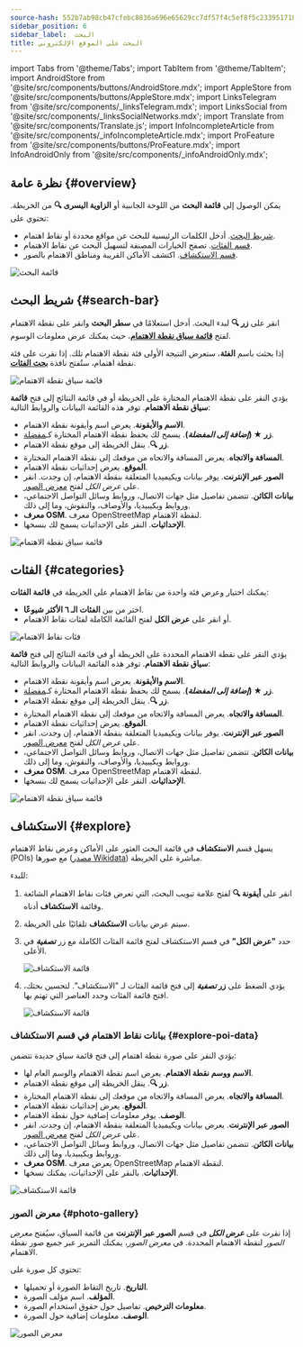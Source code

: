 ```yaml
---
source-hash: 552b7ab98cb47cfebc8836a696e65629cc7df57f4c5ef8f5c2339517189845a0
sidebar_position: 6
sidebar_label:  البحث
title: البحث على الموقع الإلكتروني
---
```

import Tabs from '@theme/Tabs';
import TabItem from '@theme/TabItem';
import AndroidStore from '@site/src/components/buttons/AndroidStore.mdx';
import AppleStore from '@site/src/components/buttons/AppleStore.mdx';
import LinksTelegram from '@site/src/components/_linksTelegram.mdx';
import LinksSocial from '@site/src/components/_linksSocialNetworks.mdx';
import Translate from '@site/src/components/Translate.js';
import InfoIncompleteArticle from '@site/src/components/_infoIncompleteArticle.mdx';
import ProFeature from '@site/src/components/buttons/ProFeature.mdx';
import InfoAndroidOnly from '@site/src/components/_infoAndroidOnly.mdx';


<InfoIncompleteArticle/>


## نظرة عامة {#overview}

يمكن الوصول إلى **قائمة البحث** من اللوحة الجانبية أو **الزاوية اليسرى 🔍** من الخريطة. تحتوي على:

- [شريط البحث](#search-bar). أدخل الكلمات الرئيسية للبحث عن مواقع محددة أو نقاط اهتمام.
- [قسم الفئات](#categories). تصفح الخيارات المصنفة لتسهيل البحث عن نقاط الاهتمام.
- [قسم الاستكشاف](#explore). اكتشف الأماكن القريبة ومناطق الاهتمام بالصور.

![قائمة البحث](@site/static/img/web/search.png)


## شريط البحث {#search-bar}

انقر على **زر 🔍** لبدء البحث. أدخل استعلامًا في **سطر البحث** وانقر على نقطة الاهتمام لفتح [**قائمة سياق نقطة الاهتمام**](#explore-poi-data)، حيث يمكنك عرض معلومات الوسوم.

إذا بحثت باسم **الفئة**، ستعرض النتيجة الأولى فئة نقطة الاهتمام تلك. إذا نقرت على فئة نقطة اهتمام، ستُفتح نافذة [**بحث الفئات**](#categories).

![قائمة سياق نقطة الاهتمام](@site/static/img/web/context_menu_poi.png)


يؤدي النقر على نقطة الاهتمام المختارة على الخريطة أو في قائمة النتائج إلى فتح **قائمة سياق نقطة الاهتمام**. توفر هذه القائمة البيانات والروابط التالية:

- **الاسم والأيقونة**. يعرض اسم وأيقونة نقطة الاهتمام.
- **زر ★ (*إضافة إلى المفضلة*)**. يسمح لك بحفظ نقطة الاهتمام المختارة كـ[مفضلة](../web/web-userdata.mdx#add--edit-favorite).
- **زر 🔍**. ينقل الخريطة إلى موقع نقطة الاهتمام.
- **المسافة والاتجاه**. يعرض المسافة والاتجاه من موقعك إلى نقطة الاهتمام المختارة.
- **الموقع**. يعرض إحداثيات نقطة الاهتمام.
- **الصور عبر الإنترنت**. يوفر بيانات ويكيميديا المتعلقة بنقطة الاهتمام، إن وجدت. انقر على *عرض الكل* لفتح [معرض الصور](#photo-gallery).
- **بيانات الكائن**. تتضمن تفاصيل مثل جهات الاتصال، وروابط وسائل التواصل الاجتماعي، وروابط ويكيبيديا، والأوصاف، والنقوش، وما إلى ذلك.
- **معرف OSM**. معرف OpenStreetMap لنقطة الاهتمام.
- **الإحداثيات**. النقر على الإحداثيات يسمح لك بنسخها.

![قائمة سياق نقطة الاهتمام](@site/static/img/web/context_menu_poi_1.png)

## الفئات {#categories}

يمكنك اختيار وعرض فئة واحدة من نقاط الاهتمام على الخريطة في **قائمة الفئات**:

- اختر من بين **الفئات الـ ٦ الأكثر شيوعًا**.
- أو انقر على **عرض الكل** لفتح القائمة الكاملة لفئات نقاط الاهتمام.

![فئات نقاط الاهتمام](@site/static/img/web/categories_poi.png)

يؤدي النقر على نقطة الاهتمام المحددة على الخريطة أو في قائمة النتائج إلى فتح **قائمة سياق نقطة الاهتمام**. توفر هذه القائمة البيانات والروابط التالية:

- **الاسم والأيقونة**. يعرض اسم وأيقونة نقطة الاهتمام.
- **زر ★ (*إضافة إلى المفضلة*)**. يسمح لك بحفظ نقطة الاهتمام المختارة كـ[مفضلة](../web/web-userdata.mdx#add--edit-favorite).
- **زر 🔍**. ينقل الخريطة إلى موقع نقطة الاهتمام.
- **المسافة والاتجاه**. يعرض المسافة والاتجاه من موقعك إلى نقطة الاهتمام المختارة.
- **الموقع**. يعرض إحداثيات نقطة الاهتمام.
- **الصور عبر الإنترنت**. يوفر بيانات ويكيميديا المتعلقة بنقطة الاهتمام، إن وجدت. انقر على *عرض الكل* لفتح [معرض الصور](#photo-gallery).
- **بيانات الكائن**. تتضمن تفاصيل مثل جهات الاتصال، وروابط وسائل التواصل الاجتماعي، وروابط ويكيبيديا، والأوصاف، والنقوش، وما إلى ذلك.
- **معرف OSM**. معرف OpenStreetMap لنقطة الاهتمام.
- **الإحداثيات**. النقر على الإحداثيات يسمح لك بنسخها.

![قائمة سياق نقطة الاهتمام](@site/static/img/web/categories_poi_1.png)


## الاستكشاف {#explore}

يسهل قسم **الاستكشاف** في قائمة البحث العثور على الأماكن وعرض نقاط الاهتمام (POIs) مع صورها ([مصدر Wikidata](https://www.wikidata.org/)) مباشرة على الخريطة.


للبدء:

1. انقر على **أيقونة 🔍** لفتح علامة تبويب البحث، التي تعرض فئات نقاط الاهتمام الشائعة وقائمة **الاستكشاف** أدناه.
2. سيتم عرض بيانات **الاستكشاف** تلقائيًا على الخريطة.
3. حدد **"عرض الكل"** في قسم الاستكشاف لفتح قائمة الفئات الكاملة مع زر ***تصفية*** في الأعلى.

   ![قائمة الاستكشاف](@site/static/img/web/explore.png)

4. يؤدي الضغط على **زر *تصفية*** إلى فتح قائمة الفئات لـ "الاستكشاف". لتحسين بحثك، افتح قائمة الفئات وحدد العناصر التي تهتم بها.

   ![قائمة الاستكشاف](@site/static/img/web/explore_cat.png)

### بيانات نقاط الاهتمام في قسم الاستكشاف {#explore-poi-data}

يؤدي النقر على صورة نقطة اهتمام إلى فتح قائمة سياق جديدة تتضمن:

- **الاسم ووسم نقطة الاهتمام**. يعرض اسم نقطة الاهتمام والوسم العام لها.
- **زر 🔍**. ينقل الخريطة إلى موقع نقطة الاهتمام.
- **المسافة والاتجاه**. يعرض المسافة والاتجاه من موقعك إلى نقطة الاهتمام المختارة.
- **الموقع**. يعرض إحداثيات نقطة الاهتمام.
- **الوصف**. يوفر معلومات إضافية حول نقطة الاهتمام.
- **الصور عبر الإنترنت**. يعرض بيانات ويكيميديا المتعلقة بنقطة الاهتمام، إن وجدت. انقر على *عرض الكل* لفتح [معرض الصور](#photo-gallery).
- **بيانات الكائن**. تتضمن تفاصيل مثل جهات الاتصال، وروابط وسائل التواصل الاجتماعي، وروابط ويكيبيديا، وما إلى ذلك.
- **معرف OSM**. يعرض معرف OpenStreetMap لنقطة الاهتمام.
- **الإحداثيات**. بالنقر على الإحداثيات، يمكنك نسخها.

![قائمة الاستكشاف](@site/static/img/web/poi_context.png)

### معرض الصور {#photo-gallery}

إذا نقرت على ***عرض الكل*** في قسم **الصور عبر الإنترنت** من قائمة السياق، سيُفتح *معرض الصور* لنقطة الاهتمام المحددة.
في *معرض الصور*، يمكنك التمرير عبر جميع صور نقطة الاهتمام.

تحتوي كل صورة على:

- **التاريخ**. تاريخ التقاط الصورة أو تحميلها.
- **المؤلف**. اسم مؤلف الصورة.
- **معلومات الترخيص**. تفاصيل حول حقوق استخدام الصورة.
- **الوصف**. معلومات إضافية حول الصورة.

![معرض الصور](@site/static/img/web/poi_photo.png)